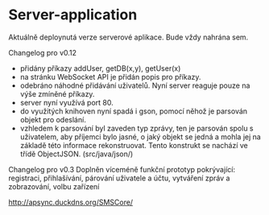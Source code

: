 Server-application
==================

Aktuálně deploynutá verze serverové aplikace. Bude vždy nahrána sem.

Changelog pro v0.12
- přidány příkazy addUser, getDB(x,y), getUser(x)
- na stránku WebSocket API je přidán popis pro příkazy.
- odebráno náhodné přidávání uživatelů. Nyní server reaguje pouze na výše zmíněné příkazy.
- server nyní využívá port 80.
- do využitých knihoven nyní spadá i gson, pomocí něhož je parsován objekt pro odeslání.
- vzhledem k parsování byl zaveden typ zprávy, ten je parsován spolu s uživatelem, aby příjemci bylo jasné, o jaký objekt se jedná a mohla jej na základě této informace rekonstruovat. Tento konstrukt se nachází ve třídě ObjectJSON. (src/java/json/)

Changelog pro v0.3
Doplněn víceméně funkční prototyp pokrývající:
registraci,
přihlašívání,
párování uživatele a účtu,
vytváření zpráv a zobrazování,
volbu zařízení

http://apsync.duckdns.org/SMSCore/
